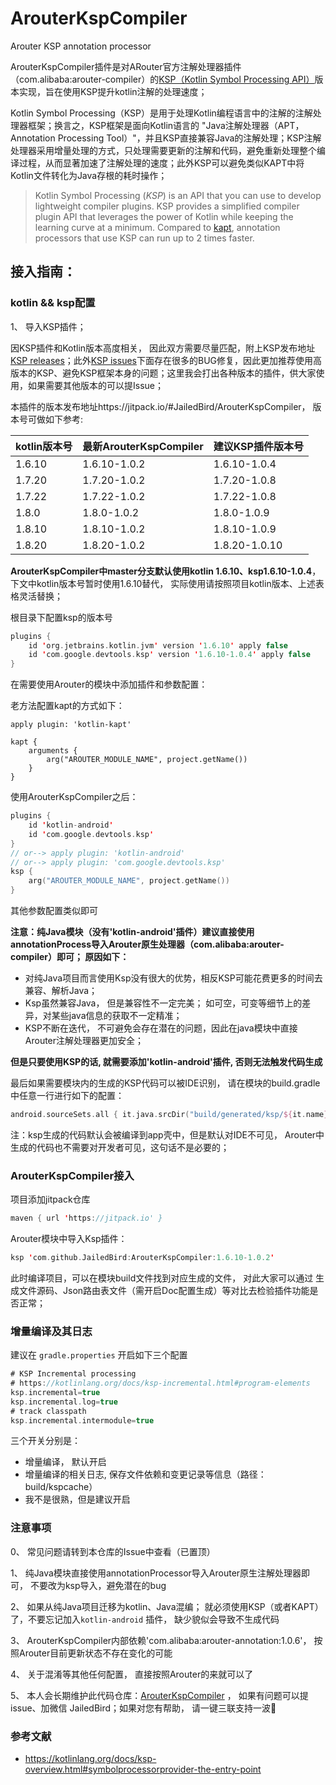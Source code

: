 # ArouterKspCompiler
Arouter KSP annotation processor 

ArouterKspCompiler插件是对ARouter官方注解处理器插件（com.alibaba:arouter-compiler）的[KSP（Kotlin Symbol Processing API）](https://kotlinlang.org/docs/ksp-overview.html)版本实现，旨在使用KSP提升kotlin注解的处理速度；



Kotlin Symbol Processing（KSP）是用于处理Kotlin编程语言中的注解的注解处理器框架；换言之，KSP框架是面向Kotlin语言的  "Java注解处理器（APT，Annotation Processing Tool）"，并且KSP直接兼容Java的注解处理；KSP注解处理器采用增量处理的方式，只处理需要更新的注解和代码，避免重新处理整个编译过程，从而显著加速了注解处理的速度；此外KSP可以避免类似KAPT中将Kotlin文件转化为Java存根的耗时操作；

>  Kotlin Symbol Processing (*KSP*) is an API that you can use to develop lightweight compiler plugins. KSP provides a simplified compiler plugin API that leverages the power of Kotlin while keeping the learning curve at a minimum. Compared to [kapt](https://kotlinlang.org/docs/kapt.html), annotation processors that use KSP can run up to 2 times faster. 



## 接入指南：

### kotlin && ksp配置

1、 导入KSP插件；

因KSP插件和Kotlin版本高度相关， 因此双方需要尽量匹配，附上KSP发布地址[KSP releases](https://github.com/google/ksp/releases)；此外[KSP issues](https://github.com/google/ksp/issues)下面存在很多的BUG修复，因此更加推荐使用高版本的KSP、避免KSP框架本身的问题；这里我会打出各种版本的插件，供大家使用，如果需要其他版本的可以提Issue；

本插件的版本发布地址https://jitpack.io/#JailedBird/ArouterKspCompiler， 版本号可做如下参考:

| kotlin版本号 | 最新ArouterKspCompiler | 建议KSP插件版本号 |
| ------------ | ---------------------- | ----------------- |
| 1.6.10       | 1.6.10-1.0.2           | 1.6.10-1.0.4      |
| 1.7.20       | 1.7.20-1.0.2           | 1.7.20-1.0.8      |
| 1.7.22       | 1.7.22-1.0.2           | 1.7.22-1.0.8      |
| 1.8.0        | 1.8.0-1.0.2            | 1.8.0-1.0.9       |
| 1.8.10       | 1.8.10-1.0.2           | 1.8.10-1.0.9      |
| 1.8.20       | 1.8.20-1.0.2           | 1.8.20-1.0.10     |



**ArouterKspCompiler中master分支默认使用kotlin 1.6.10、ksp1.6.10-1.0.4**， 下文中kotlin版本号暂时使用1.6.10替代， 实际使用请按照项目kotlin版本、上述表格灵活替换；

根目录下配置ksp的版本号

```kotlin
plugins {
    id 'org.jetbrains.kotlin.jvm' version '1.6.10' apply false
    id 'com.google.devtools.ksp' version '1.6.10-1.0.4' apply false
}
```

在需要使用Arouter的模块中添加插件和参数配置：

老方法配置kapt的方式如下：

```plain
apply plugin: 'kotlin-kapt'

kapt {
    arguments {
        arg("AROUTER_MODULE_NAME", project.getName())
    }
}
```

使用ArouterKspCompiler之后：

```kotlin
plugins {
    id 'kotlin-android'
    id 'com.google.devtools.ksp'
}
// or--> apply plugin: 'kotlin-android'
// or--> apply plugin: 'com.google.devtools.ksp'
ksp {
    arg("AROUTER_MODULE_NAME", project.getName())
}
```

其他参数配置类似即可



**注意：纯Java模块（没有'kotlin-android'插件）建议直接使用annotationProcess导入Arouter原生处理器（com.alibaba:arouter-compiler）即可； 原因如下：**

- 对纯Java项目而言使用Ksp没有很大的优势，相反KSP可能花费更多的时间去兼容、解析Java；
- Ksp虽然兼容Java， 但是兼容性不一定完美； 如可空，可变等细节上的差异，对某些java信息的获取不一定精准；
- KSP不断在迭代， 不可避免会存在潜在的问题，因此在java模块中直接Arouter注解处理器更加安全；



**但是只要使用KSP的话, 就需要添加'kotlin-android'插件, 否则无法触发代码生成**



最后如果需要模块内的生成的KSP代码可以被IDE识别， 请在模块的build.gradle中任意一行进行如下的配置：

```kotlin
android.sourceSets.all { it.java.srcDir("build/generated/ksp/${it.name}/kotlin/") }
```

注：ksp生成的代码默认会被编译到app壳中，但是默认对IDE不可见， Arouter中生成的代码也不需要对开发者可见，这句话不是必要的；



### ArouterKspCompiler接入

项目添加jitpack仓库

```kotlin
maven { url 'https://jitpack.io' }
```

Arouter模块中导入Ksp插件：

```kotlin
ksp 'com.github.JailedBird:ArouterKspCompiler:1.6.10-1.0.2'
```

此时编译项目，可以在模块build文件找到对应生成的文件， 对此大家可以通过 生成文件源码、Json路由表文件（需开启Doc配置生成）等对比去检验插件功能是否正常；

### 增量编译及其日志

建议在 `gradle.properties` 开启如下三个配置

```kotlin
# KSP Incremental processing
# https://kotlinlang.org/docs/ksp-incremental.html#program-elements
ksp.incremental=true
ksp.incremental.log=true
# track classpath
ksp.incremental.intermodule=true
```

三个开关分别是：

- 增量编译， 默认开启 
- 增量编译的相关日志, 保存文件依赖和变更记录等信息（路径：build/kspcache） 
- 我不是很熟，但是建议开启



### 注意事项

0、 常见问题请转到本仓库的Issue中查看（已置顶）

1、 纯Java模块直接使用annotationProcessor导入Arouter原生注解处理器即可， 不要改为ksp导入，避免潜在的bug

2、 如果从纯Java项目迁移为kotlin、Java混编； 就必须使用KSP（或者KAPT）了，不要忘记加入`kotlin-android` 插件， 缺少貌似会导致不生成代码

3、 ArouterKspCompiler内部依赖'com.alibaba:arouter-annotation:1.0.6'， 按照Arouter目前更新状态不存在变化的可能

4、 关于混淆等其他任何配置， 直接按照Arouter的来就可以了

5、 本人会长期维护此代码仓库：[ArouterKspCompiler](https://github.com/JailedBird/ArouterKspCompiler) ， 如果有问题可以提issue、加微信 JailedBird；如果对您有帮助， 请一键三联支持一波🤣



### 参考文献

- https://kotlinlang.org/docs/ksp-overview.html#symbolprocessorprovider-the-entry-point



